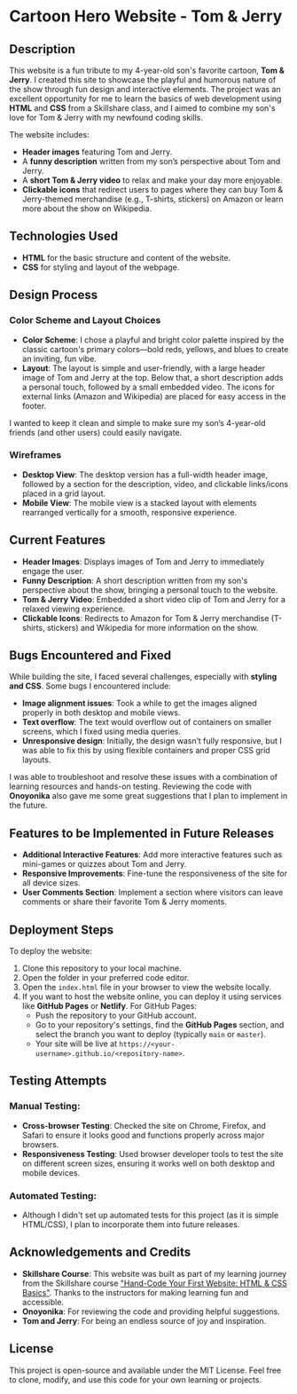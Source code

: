 # Cartoon Hero Website - Tom & Jerry

## Description

This website is a fun tribute to my 4-year-old son's favorite cartoon, **Tom & Jerry**. I created this site to showcase the playful and humorous nature of the show through fun design and interactive elements. The project was an excellent opportunity for me to learn the basics of web development using **HTML** and **CSS** from a Skillshare class, and I aimed to combine my son's love for Tom & Jerry with my newfound coding skills.

The website includes:
- **Header images** featuring Tom and Jerry.
- A **funny description** written from my son’s perspective about Tom and Jerry.
- A **short Tom & Jerry video** to relax and make your day more enjoyable.
- **Clickable icons** that redirect users to pages where they can buy Tom & Jerry-themed merchandise (e.g., T-shirts, stickers) on Amazon or learn more about the show on Wikipedia.

## Technologies Used

- **HTML** for the basic structure and content of the website.
- **CSS** for styling and layout of the webpage.

## Design Process

### Color Scheme and Layout Choices
- **Color Scheme**: I chose a playful and bright color palette inspired by the classic cartoon's primary colors—bold reds, yellows, and blues to create an inviting, fun vibe.
- **Layout**: The layout is simple and user-friendly, with a large header image of Tom and Jerry at the top. Below that, a short description adds a personal touch, followed by a small embedded video. The icons for external links (Amazon and Wikipedia) are placed for easy access in the footer. 

I wanted to keep it clean and simple to make sure my son’s 4-year-old friends (and other users) could easily navigate.

### Wireframes
- **Desktop View**: The desktop version has a full-width header image, followed by a section for the description, video, and clickable links/icons placed in a grid layout.
- **Mobile View**: The mobile view is a stacked layout with elements rearranged vertically for a smooth, responsive experience.

## Current Features

- **Header Images**: Displays images of Tom and Jerry to immediately engage the user.
- **Funny Description**: A short description written from my son's perspective about the show, bringing a personal touch to the website.
- **Tom & Jerry Video**: Embedded a short video clip of Tom and Jerry for a relaxed viewing experience.
- **Clickable Icons**: Redirects to Amazon for Tom & Jerry merchandise (T-shirts, stickers) and Wikipedia for more information on the show.

## Bugs Encountered and Fixed

While building the site, I faced several challenges, especially with **styling and CSS**. Some bugs I encountered include:
- **Image alignment issues**: Took a while to get the images aligned properly in both desktop and mobile views.
- **Text overflow**: The text would overflow out of containers on smaller screens, which I fixed using media queries.
- **Unresponsive design**: Initially, the design wasn’t fully responsive, but I was able to fix this by using flexible containers and proper CSS grid layouts.

I was able to troubleshoot and resolve these issues with a combination of learning resources and hands-on testing. Reviewing the code with **Onoyonika** also gave me some great suggestions that I plan to implement in the future.

## Features to be Implemented in Future Releases

- **Additional Interactive Features**: Add more interactive features such as mini-games or quizzes about Tom and Jerry.
- **Responsive Improvements**: Fine-tune the responsiveness of the site for all device sizes.
- **User Comments Section**: Implement a section where visitors can leave comments or share their favorite Tom & Jerry moments.

## Deployment Steps

To deploy the website:
1. Clone this repository to your local machine.
2. Open the folder in your preferred code editor.
3. Open the `index.html` file in your browser to view the website locally.
4. If you want to host the website online, you can deploy it using services like **GitHub Pages** or **Netlify**. For GitHub Pages:
   - Push the repository to your GitHub account.
   - Go to your repository's settings, find the **GitHub Pages** section, and select the branch you want to deploy (typically `main` or `master`).
   - Your site will be live at `https://<your-username>.github.io/<repository-name>`.

## Testing Attempts

### Manual Testing:
- **Cross-browser Testing**: Checked the site on Chrome, Firefox, and Safari to ensure it looks good and functions properly across major browsers.
- **Responsiveness Testing**: Used browser developer tools to test the site on different screen sizes, ensuring it works well on both desktop and mobile devices.

### Automated Testing:
- Although I didn't set up automated tests for this project (as it is simple HTML/CSS), I plan to incorporate them into future releases.

## Acknowledgements and Credits

- **Skillshare Course**: This website was built as part of my learning journey from the Skillshare course ["Hand-Code Your First Website: HTML & CSS Basics"](https://www.skillshare.com/en/classes/hand-code-your-first-website-html-css-basics/1575146775/projects?via=member-home-EnrolledClassesLessonsSection). Thanks to the instructors for making learning fun and accessible.
- **Onoyonika**: For reviewing the code and providing helpful suggestions.
- **Tom and Jerry**: For being an endless source of joy and inspiration.

## License

This project is open-source and available under the MIT License. Feel free to clone, modify, and use this code for your own learning or projects.

